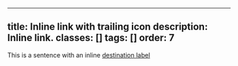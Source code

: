 <!--
 *              Copyright (c) 2025 Visa, Inc.
 *
 * Licensed under the Apache License, Version 2.0 (the "License");
 * you may not use this file except in compliance with the License.
 * You may obtain a copy of the License at
 *
 *         http://www.apache.org/licenses/LICENSE-2.0
 *
 * Unless required by applicable law or agreed to in writing, software
 * distributed under the License is distributed on an "AS IS" BASIS,
 * WITHOUT WARRANTIES OR CONDITIONS OF ANY KIND, either express or implied.
 * See the License for the specific language governing permissions and
 * limitations under the License.
 *
 -->
---
title: Inline link with trailing icon
description: Inline link.
classes: []
tags: []
order: 7
---

<p>
  This is a sentence with an inline
  <a aria-label="destination label (opens a new tab)" class="v-link v-link-no-underline" href="./link" rel="noreferrer noopener" target="_blank">
    destination label
      <svg aria-hidden="true" class="v-icon v-icon-generic v-icon-tiny v-icon-information" focusable="false" viewbox="0 0 16 16">
    <use href="#visa-maximize-tiny">
    </use>
  </svg>
  </a>
</p>

